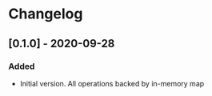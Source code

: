 # Changelog

## [0.1.0] - 2020-09-28
### Added
- Initial version. All operations backed by in-memory map
